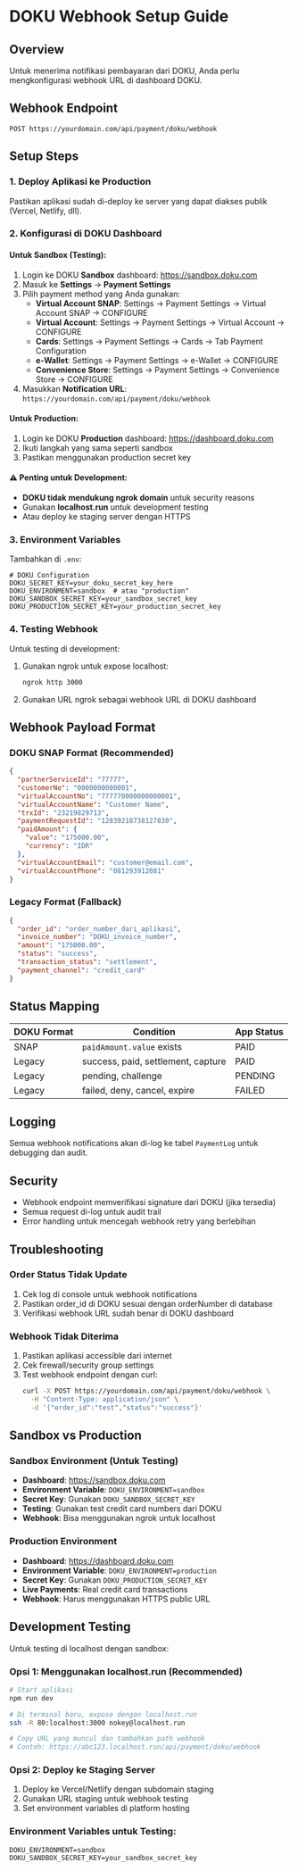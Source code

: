 # DOKU Webhook Setup Guide

## Overview
Untuk menerima notifikasi pembayaran dari DOKU, Anda perlu mengkonfigurasi webhook URL di dashboard DOKU.

## Webhook Endpoint
```
POST https://yourdomain.com/api/payment/doku/webhook
```

## Setup Steps

### 1. Deploy Aplikasi ke Production
Pastikan aplikasi sudah di-deploy ke server yang dapat diakses publik (Vercel, Netlify, dll).

### 2. Konfigurasi di DOKU Dashboard

#### Untuk Sandbox (Testing):
1. Login ke DOKU **Sandbox** dashboard: https://sandbox.doku.com
2. Masuk ke **Settings** → **Payment Settings**
3. Pilih payment method yang Anda gunakan:
   - **Virtual Account SNAP**: Settings → Payment Settings → Virtual Account SNAP → CONFIGURE
   - **Virtual Account**: Settings → Payment Settings → Virtual Account → CONFIGURE  
   - **Cards**: Settings → Payment Settings → Cards → Tab Payment Configuration
   - **e-Wallet**: Settings → Payment Settings → e-Wallet → CONFIGURE
   - **Convenience Store**: Settings → Payment Settings → Convenience Store → CONFIGURE
4. Masukkan **Notification URL**: `https://yourdomain.com/api/payment/doku/webhook`

#### Untuk Production:
1. Login ke DOKU **Production** dashboard: https://dashboard.doku.com
2. Ikuti langkah yang sama seperti sandbox
3. Pastikan menggunakan production secret key

#### ⚠️ **Penting untuk Development:**
- **DOKU tidak mendukung ngrok domain** untuk security reasons
- Gunakan **localhost.run** untuk development testing
- Atau deploy ke staging server dengan HTTPS

### 3. Environment Variables
Tambahkan di `.env`:
```
# DOKU Configuration
DOKU_SECRET_KEY=your_doku_secret_key_here
DOKU_ENVIRONMENT=sandbox  # atau "production"
DOKU_SANDBOX_SECRET_KEY=your_sandbox_secret_key
DOKU_PRODUCTION_SECRET_KEY=your_production_secret_key
```

### 4. Testing Webhook
Untuk testing di development:
1. Gunakan ngrok untuk expose localhost:
   ```bash
   ngrok http 3000
   ```
2. Gunakan URL ngrok sebagai webhook URL di DOKU dashboard

## Webhook Payload Format

### DOKU SNAP Format (Recommended)
```json
{
  "partnerServiceId": "77777",
  "customerNo": "0000000000001",
  "virtualAccountNo": "777770000000000001",
  "virtualAccountName": "Customer Name",
  "trxId": "23219829713",
  "paymentRequestId": "12839218738127830",
  "paidAmount": {
    "value": "175000.00",
    "currency": "IDR"
  },
  "virtualAccountEmail": "customer@email.com",
  "virtualAccountPhone": "081293912081"
}
```

### Legacy Format (Fallback)
```json
{
  "order_id": "order_number_dari_aplikasi",
  "invoice_number": "DOKU_invoice_number",
  "amount": "175000.00",
  "status": "success",
  "transaction_status": "settlement",
  "payment_channel": "credit_card"
}
```

## Status Mapping
| DOKU Format | Condition | App Status |
|-------------|-----------|------------|
| SNAP | `paidAmount.value` exists | PAID |
| Legacy | success, paid, settlement, capture | PAID |
| Legacy | pending, challenge | PENDING |
| Legacy | failed, deny, cancel, expire | FAILED |

## Logging
Semua webhook notifications akan di-log ke tabel `PaymentLog` untuk debugging dan audit.

## Security
- Webhook endpoint memverifikasi signature dari DOKU (jika tersedia)
- Semua request di-log untuk audit trail
- Error handling untuk mencegah webhook retry yang berlebihan

## Troubleshooting

### Order Status Tidak Update
1. Cek log di console untuk webhook notifications
2. Pastikan order_id di DOKU sesuai dengan orderNumber di database
3. Verifikasi webhook URL sudah benar di DOKU dashboard

### Webhook Tidak Diterima
1. Pastikan aplikasi accessible dari internet
2. Cek firewall/security group settings
3. Test webhook endpoint dengan curl:
   ```bash
   curl -X POST https://yourdomain.com/api/payment/doku/webhook \
     -H "Content-Type: application/json" \
     -d '{"order_id":"test","status":"success"}'
   ```

## Sandbox vs Production

### Sandbox Environment (Untuk Testing)
- **Dashboard**: https://sandbox.doku.com
- **Environment Variable**: `DOKU_ENVIRONMENT=sandbox`
- **Secret Key**: Gunakan `DOKU_SANDBOX_SECRET_KEY`
- **Testing**: Gunakan test credit card numbers dari DOKU
- **Webhook**: Bisa menggunakan ngrok untuk localhost

### Production Environment
- **Dashboard**: https://dashboard.doku.com  
- **Environment Variable**: `DOKU_ENVIRONMENT=production`
- **Secret Key**: Gunakan `DOKU_PRODUCTION_SECRET_KEY`
- **Live Payments**: Real credit card transactions
- **Webhook**: Harus menggunakan HTTPS public URL

## Development Testing
Untuk testing di localhost dengan sandbox:

### Opsi 1: Menggunakan localhost.run (Recommended)
```bash
# Start aplikasi
npm run dev

# Di terminal baru, expose dengan localhost.run
ssh -R 80:localhost:3000 nokey@localhost.run

# Copy URL yang muncul dan tambahkan path webhook
# Contoh: https://abc123.localhost.run/api/payment/doku/webhook
```

### Opsi 2: Deploy ke Staging Server
1. Deploy ke Vercel/Netlify dengan subdomain staging
2. Gunakan URL staging untuk webhook testing
3. Set environment variables di platform hosting

### Environment Variables untuk Testing:
```env
DOKU_ENVIRONMENT=sandbox
DOKU_SANDBOX_SECRET_KEY=your_sandbox_secret_key
```
